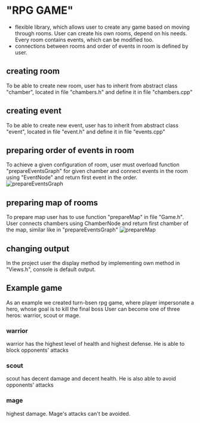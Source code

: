 # "RPG GAME"
- flexible library, which allows user to create any game based on moving through rooms. User can create his own rooms, depend on his needs. Every room contains events, which can be modified too.
- connections between rooms and order of events in room is defined by user.
## creating room
To be able to create new room, user has to inherit from abstract class "chamber", located in file "chambers.h" and define it in file "chambers.cpp"
## creating event
To be able to create new event, user has to inherit from abstract class "event", located in file "event.h" and define it in file "events.cpp"
## preparing order of events in room
To achieve a given configuration of room, user must overload function "prepareEventsGraph" for given chamber and connect events in the room using "EventNode" and return first event in the order.
![prepareEventsGraph](https://github.com/MientusJJ/RPG-GAME-CPP/tree/main/photos/prepareEventsGraph.png?raw=true)
## preparing map of rooms
To prepare map user has to use function "prepareMap" in file "Game.h". User connects chambers using ChamberNode and return first chamber of the map, similar like in "prepareEventsGraph"
![prepareMap](https://github.com/MientusJJ/RPG-GAME-CPP/tree/main/photos/prepareMap.png?raw=true)
## changing output
In the project user the display method by implementing own method in "Views.h", console is default output.
## Example game
As an example we created turn-bsen rpg game, where player impersonate a hero, whose goal is to kill the final boss
User can become one of three heros: warrior, scout or mage.
### warrior
warrior has the highest level of health and highest defense. He is able to block opponents' attacks
### scout
scout has decent damage and decent health. He is also able to avoid opponents' attacks
### mage
highest damage. Mage's attacks can't be avoided.
